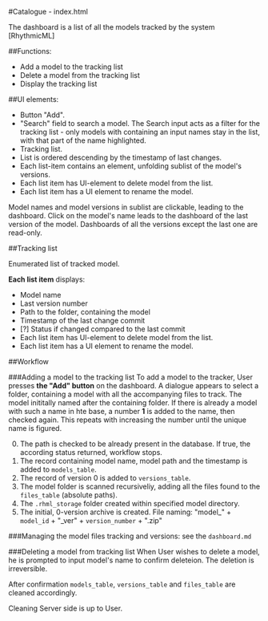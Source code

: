 #Catalogue - index.html

The dashboard is a list of all the models tracked by the system [RhythmicML]

##Functions:

+ Add a model to the tracking list
+ Delete a model from the tracking list
+ Display the tracking list


##UI elements:

+ Button "Add".
+ "Search" field to search a model.
    The Search input acts as a filter for the tracking list - only models with containing an input names stay in the list, with that part of the name highlighted.
+ Tracking list.
+ List is ordered descending by the timestamp of last changes.
+ Each list-item contains an element, unfolding sublist of the model's versions.
+ Each list item has UI-element to delete model from the list.
+ Each list item has a UI element to rename the model.

Model names and model versions in sublist are clickable, leading to the dashboard.
Click on the model's name leads to the dashboard of the last version of the model.
Dashboards of all the versions except the last one are read-only.

##Tracking list

Enumerated list of tracked model.

**Each list item** displays:
+ Model name
+ Last version number
+ Path to the folder, containing the model
+ Timestamp of the last change commit
+ [?] Status if changed compared to the last commit
+ Each list item has UI-element to delete model from the list.
+ Each list item has a UI element to rename the model.

##Workflow

###Adding a model to the tracking list
To add a model to the tracker, User presses **the "Add" button** on the dashboard. A dialogue appears to select a folder, containing a model with all the accompanying files to track. The model inititally named after the containing folder. If there is already a model with such a name in hte base, a number **1** is added to the name, then checked again. This repeats with increasing the number until the unique name is figured. 

0. The path is checked to be already present in the database. If true, the according status returned, workflow stops.
1. The record containing model name, model path and the timestamp is added to `models_table`.
2. The record of version 0 is added to `versions_table`.
3. The model folder is scanned recursiveliy, adding all the files found to the `files_table` (absolute paths). 
4. The `.rhml_storage` folder created within specified model directory.
5. The initial, 0-version archive is created.
    File naming: "model_" + `model_id` + "_ver" + `version_number` + ".zip" 

###Managing the model files tracking and versions: see the `dashboard.md`

###Deleting a model from tracking list
When User wishes to delete a model, he is prompted to input model's name to confirm deleteion. The deletion is irreversible.

After confirmation `models_table`, `versions_table` and `files_table` are cleaned accordingly.

Cleaning Server side is up to User.
